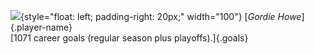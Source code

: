 <div>

![](http://www.doubleextrapoint.com/images/stories/gordie-howe-puck.jpg){style="float: left; padding-right: 20px;"
width="100"} [*Gordie Howe*]{.player-name}\
[1071 career goals (regular season plus playoffs).]{.goals}

</div>
